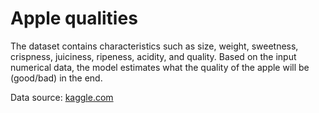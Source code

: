 # Apple qualities
The dataset contains characteristics such as size, weight, sweetness, crispness, juiciness, ripeness, acidity, and quality.
Based on the input numerical data, the model estimates what the quality of the apple will be (good/bad) in the end. 

Data source: [kaggle.com](https://www.kaggle.com/datasets/nelgiriyewithana/apple-quality)

